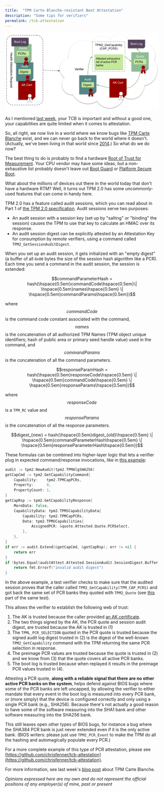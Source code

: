 ```yaml
---
title:  "TPM Carte Blanche-resistant Boot Attestation"
description: "Some tips for verifiers"
permalink: /tcb-attestation
---
```


![tcb-demo](/images/2021-10-25-tcb-attestation.svg)

<!--more-->

As I mentioned [last week](/tpm-carte-blanche), your TCB is important and
without a good one, your capabilities are quite limited when it comes to
attestation.

So, all right, we now live in a world where we know bugs like
[TPM Carte Blanche](https://cve.mitre.org/cgi-bin/cvename.cgi?name=CVE-2021-42299)
exist, and we can never go back to the world where it doesn't. (Actually, we've
been living in that world since
[2014](https://en.wikipedia.org/wiki/Surface_Pro_3).) So what do we do now?

The best thing to do is probably to find a hardware
[Root of Trust for Measurement](https://www.ieee802.org/1/files/public/docs2004/af-congdon-tcg-overview-1104.pdf).
Your CPU vendor may have some ideas, but a non-exhaustive list probably doesn't
leave out
[Boot Guard](https://www.ieee802.org/1/files/public/docs2004/af-congdon-tcg-overview-1104.pdf)
or [Platform Secure Boot](https://www.amd.com/en/technologies/pro-security).

What about the millions of devices out there in the world today that don't have
a hardware RTM? Well, it turns out TPM 2.0 has some uncommonly-used features
that can come in handy here.

TPM 2.0 has a feature called audit sessions, which you can read about in Part
1 of [the TPM 2.0 specification](https://trustedcomputinggroup.org/resource/tpm-library-specification/).
Audit sessions serve two purposes:

* An audit session with a session key (set up by "salting" or "binding" the
session) causes the TPM to use that key to calculate an HMAC over its response.
* An audit session digest can be explicitly attested by an Attestation Key for
consumption by remote verifiers, using a command called
`TPM2_GetSessionAuditDigest`.

When you set up an audit session, it gets initialized with an "empty digest"
(a buffer of all `0x00` bytes the size of the session hash algorithm like a
PCR). Each time you send a command in the audit session, the session is
extended:

$$commandParameterHash = hash(\hspace{0.5em}commandCode\hspace{0.5em}\| \hspace{0.5em}names\hspace{0.5em} \| \hspace{0.5em}commandParams\hspace{0.5em})$$

where $$commandCode$$ is the command code constant associated with the command,
$$names$$ is the concatenation of all authorized TPM Names (TPM object
unique identifiers; hash of public area or primary seed handle value) used in
the command, and $$commandParams$$ is the concatenation of all the command
parameters.

$$responseParamHash = hash(\hspace{0.5em}responseCode\hspace{0.5em} \| \hspace{0.5em}commandCode\hspace{0.5em} \| \hspace{0.5em}responseParams\hspace{0.5em})$$

where $$responseCode$$ is a `TPM_RC` value and $$responseParams$$ is the
concatenation of all the response parameters.

$$digest_{new} = hash(\hspace{0.5em}digest_{old}\hspace{0.5em} \| \hspace{0.5em}commandParameterHash\hspace{0.5em} \| \hspace{0.5em}responseParameterHash\hspace{0.5em})$$

These formulas can be combined into higher-layer logic that lets a verifier
plug in expected command/response invocations, like in
[this example](https://github.com/chrisfenner/tcb-attestation/blob/ebec77fcfa8531a256f67bd77e2cc5447e07112d/attestation_test.go#L242-L262):

```go
audit := tpm2.NewAudit(tpm2.TPMAlgSHA256)
getCapCmd := tpm2.GetCapabilityCommand{
	Capability:    tpm2.TPMCapPCRs,
	Property:      0,
	PropertyCount: 1,
}
getCapRsp := tpm2.GetCapabilityResponse{
	MoreData: false,
	CapabilityData: tpm2.TPMSCapabilityData{
		Capability: tpm2.TPMCapPCRs,
		Data: tpm2.TPMUCapabilities{
			AssignedPCR: &quote.Attested.Quote.PCRSelect,
		},
	},
}
if err := audit.Extend(&getCapCmd, &getCapRsp); err != nil {
	return err
}
if !bytes.Equal(auditAttest.Attested.SessionAudit.SessionDigest.Buffer, audit.Digest()) {
	return fmt.Errorf("invalid audit digest")
}
```

In the above example, a test verifier checks to make sure that the audited
session proves that the caller called `TPM2_GetCapability(TPM_CAP_PCRS)` and
got back the same set of PCR banks they quoted with `TPM2_Quote` (see
[this](https://github.com/chrisfenner/tcb-attestation/blob/main/attestation_test.go#L212-L225)
part of the same test).

This allows the verifier to establish the following web of trust:

1. The AK is trusted because the caller provided
[an AK certificate](https://github.com/google/security-research/blob/master/pocs/bios/tpm-carte-blanche/writeup.md#appendix-b-reverse-engineering-aik-service).
2. The two things signed by the AK, the PCR quote and session audit digest,
are trusted because the AK is trusted in (1)
3. The `TPML_PCR_SELECTION` quoted in the PCR quote is trusted because the
signed audit log digest trusted in (2) is the digest of the well-known
`TPM2_GetCapability` command with the TPM returning the same PCR selection in
response.
4. The preimage PCR values are trusted because the quote is trusted in (2)
and we know from (3) that the quote covers all active PCR banks.
5. The boot log is trusted because when replayed it results in the preimage
PCR values trusted in (4).

Attesting a PCR quote, **along with a reliable signal that there are no other
active PCR banks on the system**, helps defend against BIOS bugs where some of
the PCR banks are left uncapped, by allowing the verifier to either mandate
that every event in the boot log is measured into every PCR bank, or (more
simply) that the device is configured correctly and only using a single PCR
bank (e.g., SHA256). Because there's not actually a good reason to have
some of the software measuring into the SHA1 bank and other software
measuring into the SHA256 bank.

This still leaves open other types of BIOS bugs, for instance a bug where the
SHA384 PCR bank is just never extended even if it is the only active bank.
(BIOS writers: please just use `TPM2_PCR_Event` to make the TPM do all the
hashing and automagically populate every PCR.)

For a more complete example of this type of PCR attestation, please see
[https://github.com/chrisfenner/tcb-attestation](https://github.com/chrisfenner/tcb-attestation).

For more information, see last week's [blog post](/tpm-carte-blanche) about TPM
Carte Blanche.

*Opinions expressed here are my own and do not represent the official positions
of any employer(s) of mine, past or present*
